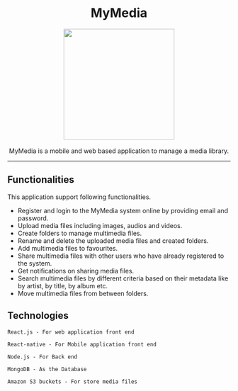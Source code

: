 <h1 align="center">MyMedia</h1>

<p align="center">
    <img src="https://user-images.githubusercontent.com/47143221/112620047-09ec3380-8e4e-11eb-8d30-507eeeb6e81c.png" width="250" height="250"/>
    <br>
    <br>
    MyMedia is a mobile and web based application to manage a media library.
    <br>
    <a href=""></a>
</p>

<hr>

## Functionalities

This application support following functionalities.

* Register and login to the MyMedia system online by providing email and password.  
* Upload media files including images, audios and videos.
* Create folders to manage multimedia files. 
* Rename and delete the uploaded media files and created folders. 
* Add multimedia files to favourites. 
* Share multimedia files with other users who have already registered to the system. 
* Get notifications on sharing media files.
* Search multimedia files by different criteria based on their metadata like by artist, by title, by album etc. 
* Move multimedia files from between folders.

## Technologies

    React.js - For web application front end

    React-native - For Mobile application front end

    Node.js - For Back end

    MongoDB - As the Database
    
    Amazon S3 buckets - For store media files
    
    
  
